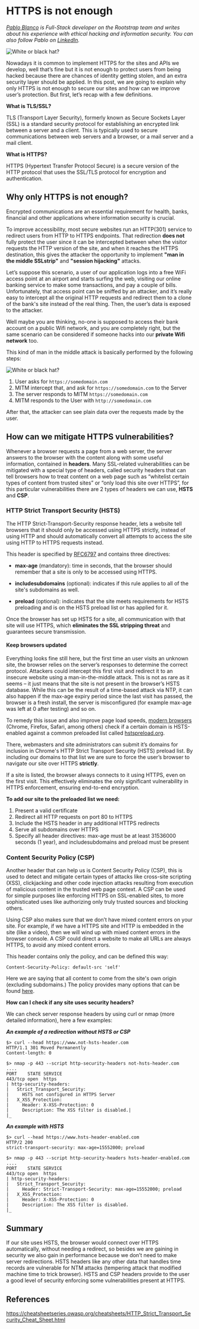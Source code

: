 # HTTPS is not enough

_[Pablo Blanco](https://www.rootstrap.com/blog/author/pabloblancorootstrapcom/)
is Full-Stack developer on the Rootstrap team and writes about his experience
with ethical hacking and information security. You can also follow Pablo on
[LinkedIn](https://www.linkedin.com/in/pablo-blanco-a6b5a371/)._

![White or black hat?](images/https-not-enough.jpg)

Nowadays it is common to implement HTTPS for the sites and APIs we develop, well
that’s fine but it is not enough to protect users from being hacked because
there are chances of identity getting stolen, and an extra security layer should
be applied. In this post, we are going to explain why only HTTPS is not enough
to secure our sites and how can we improve user’s protection. But first, let’s
recap with a few definitions.

**What is TLS/SSL?**

TLS (Transport Layer Security), formerly known as Secure Sockets Layer (SSL) is
a standard security protocol for establishing an encrypted link between a server
and a client. This is typically used to secure communications between web
servers and a browser, or a mail server and a mail client.

**What is HTTPS?**

HTTPS (Hypertext Transfer Protocol Secure) is a secure version of the HTTP
protocol that uses the SSL/TLS protocol for encryption and authentication.

## Why only HTTPS is not enough?

Encrypted communications are an essential requirement for health, banks,
financial and other applications where information security is crucial.

To improve accessibility, most secure websites run an HTTP(301) service to
redirect users from HTTP to HTTPS endpoints. That redirection **does not** fully
protect the user since it can be intercepted between when the visitor
requests the HTTP version of the site, and when it reaches the HTTPS
destination, this gives the attacker the opportunity to implement **"man in the
middle SSLstrip"** and **"session hijacking"** attacks.

Let’s suppose this scenario, a user of our application logs into a free WiFi
access point at an airport and starts surfing the web, visiting our online
banking service to make some transactions, and pay a couple of bills.
Unfortunately, that access point can be sniffed by an attacker, and it’s really
easy to intercept all the original HTTP requests and redirect them to a clone of
the bank's site instead of the real thing. Then, the user’s data is exposed to
the attacker.

Well maybe you are thinking, no-one is supposed to access their bank
account on a public Wifi network, and you are completely right, but the same
scenario can be considered if someone hacks into our **private Wifi network**
too.

This kind of man in the middle attack is basically performed by the following
steps:

![White or black hat?](images/https-not-enough-mitm.png)

1.  User asks for `https://somedomain.com`
2.  MITM intercept that, and ask for `https://somedomain.com` to the Server
3.  The server responds to MITM `https://somedomain.com`
4.  MITM responds to the User with `http://somedomain.com`

After that, the attacker can see plain data over the requests made by the user.

## How can we mitigate HTTPS vulnerabilities?

Whenever a browser requests a page from a web server, the server answers to the
browser with the content along with some useful information, contained in
**headers**. Many SSL-related vulnerabilities can be mitigated with a special
type of headers, called security headers that can tell browsers how to treat
content on a web page such as “whitelist certain types of content from trusted
sites” or “only load this site over HTTPS”, for this particular vulnerabilities
there are 2 types of headers we can use, **HSTS** and **CSP**.

### HTTP Strict Transport Security (HSTS)

The HTTP Strict-Transport-Security response header, lets a website tell browsers
that it should only be accessed using HTTPS strictly, instead of using HTTP and
should automatically convert all attempts to access the site using HTTP to HTTPS
requests instead.

This header is specified by [RFC6797](https://tools.ietf.org/html/rfc6797) and
contains three directives:

- **max-age** (mandatory): time in seconds, that the browser should remember
  that a site is only to be accessed using HTTPS.

- **includesubdomains** (optional): indicates if this rule applies to all of the
  site's subdomains as well.

- **preload** (optional): indicates that the site meets requirements for HSTS
  preloading and is on the HSTS preload list or has applied for it.

Once the browser has set up HSTS for a site, all communication with that site
will use HTTPS, which **eliminates the SSL stripping threat** and guarantees
secure transmission.

#### Keep browsers updated

Everything looks fine still here, but the first time an user visits an unknown
site, the browser relies on the server’s responses to determine the correct
protocol. Attackers could intercept this first visit and redirect it to an
insecure website using a man-in-the-middle attack. This is not as rare as it
seems – it just means that the site is not present in the browser’s HSTS
database. While this can be the result of a time-based attack via NTP, it can
also happen if the max-age expiry period since the last visit has passed, the
browser is a fresh install, the server is misconfigured (for example max-age was
left at 0 after testing) and so on.

To remedy this issue and also improve page load speeds,
[modern browsers](https://caniuse.com/#feat=stricttransportsecurity) (Chrome,
Firefox, Safari, among others) check if a certain domain is HSTS-enabled against
a common preloaded list called [hstspreload.org](https://hstspreload.org/).

There, webmasters and site administrators can submit it’s domains for inclusion
in Chrome's HTTP Strict Transport Security (HSTS) preload list. By including our
domains to that list we are sure to force the user’s browser to navigate our
site over HTTPS **strictly**.

If a site is listed, the browser always connects to it using HTTPS, even on the
first visit. This effectively eliminates the only significant vulnerability in
HTTPS enforcement, ensuring end-to-end encryption.

**To add our site to the preloaded list we need:**

1. Present a valid certificate
2. Redirect all HTTP requests on port 80 to HTTPS
3. Include the HSTS header in any additional HTTPS redirects
4. Serve all subdomains over HTTPS
5. Specify all header directives: max-age must be at least 31536000 seconds (1
   year), and includesubdomains and preload must be present

### Content Security Policy (CSP)

Another header that can help us is Content Security Policy (CSP), this is used
to detect and mitigate certain types of attacks like cross-site scripting (XSS),
clickjacking and other code injection attacks resulting from execution of
malicious content in the trusted web page context. A CSP can be used for simple
purposes like enforcing HTTPS on SSL-enabled sites, to more sophisticated uses
like authorizing only truly trusted sources and blocking others.

Using CSP also makes sure that we don’t have mixed content errors on your site.
For example, if we have a HTTPS site and HTTP is embedded in the site (like a
video), then we will wind up with mixed content errors in the browser console. A
CSP could direct a website to make all URLs are always HTTPS, to avoid any mixed
content errors.

This header contains only the policy, and can be defined this way:

`Content-Security-Policy: default-src 'self'`

Here we are saying that all content to come from the site's own origin
(excluding subdomains.) The policy provides many options that can be found
[here](https://developer.mozilla.org/en-US/docs/Web/HTTP/CSP).

**How can I check if any site uses security headers?**

We can check server response headers by using curl or nmap (more detailed
information), here a few examples:

**_An example of a redirection without HSTS or CSP_**

```
$> curl --head https://www.not-hsts-header.com
HTTP/1.1 301 Moved Permanently
Content-length: 0
```

```
$> nmap -p 443 --script http-security-headers not-hsts-header.com
....
PORT    STATE SERVICE
443/tcp open  https
| http-security-headers:
|   Strict_Transport_Security:
|     HSTS not configured in HTTPS Server
|   X_XSS_Protection:
|     Header: X-XSS-Protection: 0
|     Description: The XSS filter is disabled.|
|_
```

**_An example with HSTS_**

```
$> curl --head https://www.hsts-header-enabled.com
HTTP/2 200
strict-transport-security: max-age=15552000; preload
```

```
$> nmap -p 443 --script http-security-headers hsts-header-enabled.com
....
PORT    STATE SERVICE
443/tcp open  https
| http-security-headers:
|   Strict_Transport_Security:
|     Header: Strict-Transport-Security: max-age=15552000; preload
|   X_XSS_Protection:
|     Header: X-XSS-Protection: 0
|     Description: The XSS filter is disabled.
|_
```

## Summary

If our site uses HSTS, the browser would connect over HTTPS automatically,
without needing a redirect, so besides we are gaining in security we also gain
in performance because we don’t need to make server redirections. HSTS headers
like any other data that handles time records are vulnerable for NTM attacks
(tempering attack that modified machine time to trick browser). HSTS and CSP
headers provide to the user a good level of security enforcing some
vulnerabilities present at HTTPS.

## References

https://cheatsheetseries.owasp.org/cheatsheets/HTTP_Strict_Transport_Security_Cheat_Sheet.html
